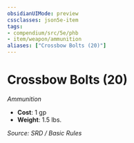```yaml
---
obsidianUIMode: preview
cssclasses: json5e-item
tags:
- compendium/src/5e/phb
- item/weapon/ammunition
aliases: ["Crossbow Bolts (20)"]
---
```

# Crossbow Bolts (20)
*Ammunition*  

- **Cost**: 1 gp
- **Weight**: 1.5 lbs.

*Source: SRD / Basic Rules*